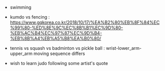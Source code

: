 - swimming
- kumdo vs fencing : https://www.gqkorea.co.kr/2018/10/17/%EA%B2%80%EB%8F%84%EC%99%80-%ED%8E%9C%EC%8B%B1%EC%9D%80-%EB%AC%B4%EC%97%87%EC%9D%B4-%EB%8B%A4%EB%A5%B8%EA%B0%80/
- tennis vs squash vs badminton vs pickle ball : wrist-lower_arm-upper_arm moving sequence differs 


- wish to learn judo following some artist's quote

